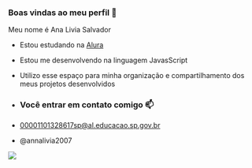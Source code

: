### Boas vindas ao meu perfil 💙

Meu nome é Ana Livia Salvador

- Estou estudando na [Alura](https://www.alura.com.br)
- Estou me desenvolvendo na linguagem JavasScript
- Utilizo esse espaço para minha organização e compartilhamento dos meus projetos desenvolvidos

- ### Você entrar em contato comigo 📫

- 00001101328617sp@al.educacao.sp.gov.br
- @annalivia2007

![](https://media1.tenor.com/m/CzaHhPyIR8gAAAAC/rosy00.gif)
